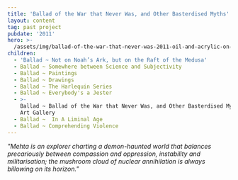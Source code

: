 ```yaml
---
title: 'Ballad of the War that Never Was, and Other Basterdised Myths'
layout: content
tag: past project
pubdate: '2011'
hero: >-
  /assets/img/ballad-of-the-war-that-never-was-2011-oil-and-acrylic-on-canvas-152-x-198-cm.jpg
children:
  - 'Ballad ~ Not on Noah’s Ark, but on the Raft of the Medusa'
  - Ballad ~ Somewhere between Science and Subjectivity
  - Ballad ~ Paintings
  - Ballad ~ Drawings
  - Ballad ~ The Harlequin Series
  - Ballad ~ Everybody's a Jester
  - >-
    Ballad ~ Ballad of the War that Never Was, and Other Basterdised Myths, TAO
    Art Gallery
  - Ballad ~  In A Liminal Age
  - Ballad ~ Comprehending Violence
---
```

_"Mehta is an explorer charting a demon-haunted world that balances precariously between compassion and oppression, instability and militarisation; the mushroom cloud of nuclear annihilation is always billowing on its horizon."_
